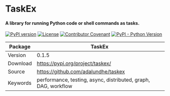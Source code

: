 # TaskEx
#### A library for running Python code or shell commands as tasks.

[![PyPI version](https://img.shields.io/pypi/v/taskex?color=blue)](https://pypi.org/project/taskex/)
[![License](https://img.shields.io/github/license/adalundhe/taskex)](https://github.com/adalundhe/taskex/blob/main/LICENSE)
[![Contributor Covenant](https://img.shields.io/badge/Contributor%20Covenant-2.1-4baaaa.svg)](https://github.com/adalundhe/taskex/blob/main/CODE_OF_CONDUCT.md)
[![PyPI - Python Version](https://img.shields.io/pypi/pyversions/taskex?color=red)](https://pypi.org/project/taskex/)


| Package     | TaskEx                                                          |
| ----------- | -----------                                                     |
| Version     | 0.1.5                                                           |
| Download    | https://pypi.org/project/taskex/                                | 
| Source      | https://github.com/adalundhe/taskex                             |
| Keywords    | performance, testing, async, distributed, graph, DAG, workflow  |
